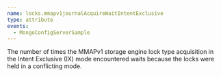 ```yaml
---
name: locks.mmapv1journalAcquireWaitIntentExclusive
type: attribute
events:
  - MongoConfigServerSample
---
```


The number of times the MMAPv1 storage engine lock type acquisition in the Intent Exclusive (IX) mode encountered waits because the locks were held in a conflicting mode.